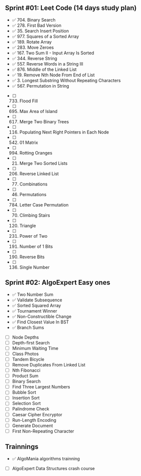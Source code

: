 ## Sprint #01: Leet Code (14 days study plan)

- ✅ 704. Binary Search
- ✅ 278. First Bad Version
- ✅ 35. Search Insert Position
- ✅ 977. Squares of a Sorted Array
- ✅ 189. Rotate Array
- ✅ 283. Move Zeroes
- ✅ 167. Two Sum II - Input Array Is Sorted
- ✅ 344. Reverse String
- ✅ 557. Reverse Words in a String III
- ✅ 876. Middle of the Linked List
- ✅ 19. Remove Nth Node From End of List
- ✅ 3. Longest Substring Without Repeating Characters
- ✅ 567. Permutation in String
- [ ] 733. Flood Fill
- [ ] 695. Max Area of Island
- [ ] 617. Merge Two Binary Trees
- [ ] 116. Populating Next Right Pointers in Each Node
- [ ] 542. 01 Matrix
- [ ] 994. Rotting Oranges
- [ ] 21. Merge Two Sorted Lists
- [ ] 206. Reverse Linked List
- [ ] 77. Combinations
- [ ] 46. Permutations
- [ ] 784. Letter Case Permutation
- [ ] 70. Climbing Stairs
- [ ] 120. Triangle
- [ ] 231. Power of Two
- [ ] 191. Number of 1 Bits
- [ ] 190. Reverse Bits
- [ ] 136. Single Number

## Sprint #02: AlgoExpert Easy ones

- ✅ Two Number Sum
- ✅ Validate Subsequence
- ✅ Sorted Squared Array
- ✅ Tournament Winner
- ✅ Non-Constructible Change
- ✅ Find Closest Value In BST
- ✅ Branch Sums
- [ ] Node Depths
- [ ] Depth-first Search
- [ ] Minimum Waiting Time
- [ ] Class Photos
- [ ] Tandem Bicycle
- [ ] Remove Duplicates From Linked List
- [ ] Nth Fibonacci
- [ ] Product Sum
- [ ] Binary Search
- [ ] Find Three Largest Numbers
- [ ] Bubble Sort
- [ ] Insertion Sort
- [ ] Selection Sort
- [ ] Palindrome Check
- [ ] Caesar Cipher Encryptor
- [ ] Run-Length Encoding
- [ ] Generate Document
- [ ] First Non-Repeating Character

## Trainnings

- ✅ AlgoMania algorithms trainning
- [ ] AlgoExpert Data Structures crash course
